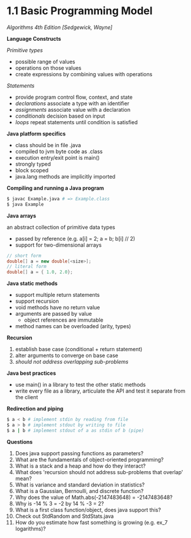 1.1 Basic Programming Model
===========================
_Algorithms 4th Edition [Sedgewick, Wayne]_

__Language Constructs__

_Primitive types_

- possible range of values
- operations on those values
- create expressions by combining values with operations

_Statements_

- provide program control flow, context, and state
- _declarations_ associate a type with an identifier
- _assignments_ associate value with a declaration
- _conditionals_ decision based on input
- _loops_ repeat statements until condition is satisfied

__Java platform specifics__

- class <name> should be in file <name>.java
- compiled to jvm byte code as <name>.class
- execution entry/exit point is main()
- strongly typed
- block scoped
- java.lang methods are implicitly imported

__Compiling and running a Java program__

```bash
$ javac Example.java # => Example.class
$ java Example
```

__Java arrays__

an abstract collection of primitive data types
- passed by reference (e.g. a[i] = 2; a = b; b[i] // 2)
- support for two-dimensional arrays
```java
// short form
double[] a = new double[<size>];
// literal form
double[] a = { 1.0, 2.0};
```
__Java static methods__

- support multiple return statements
- support recursion
- void methods have no return value
- arguments are passed by value
  - object references are immutable
- method names can be overloaded (arity, types)

__Recursion__

1. establish base case (conditional + return statement)
2. alter arguments to converge on base case
3. _should not address overlapping sub-problems_

__Java best practices__

- use main() in a library to test the other static methods 
- write every file as a library, articulate the API and test it separate from the client

__Redirection and piping__

```bash
$ a < b # implement stdin by reading from file
$ a > b # implement stdout by writing to file
$ a | b # implement stdout of a as stdin of b (pipe)
```


__Questions__

1. Does java support passing functions as parameters?
2. What are the fundamentals of object-oriented programming?
3. What is a stack and a heap and how do they interact?
4. What does 'recursion should not address sub-problems that overlap' mean?
5. What is variance and standard deviation in statistics?
6. What is a Gaussian, Bernoulli, and discrete function?
7. Why does the value of Math.abs(-2147483648) = -2147483648?
8. Why is -14 % 3 = -2 by 14 % -3 = 2?
9. What is a first class function/object, does java support this?
10. Check out StdRandom and StdStats.java
11. How do you estimate how fast something is growing (e.g. ex_7 logarithms)?
